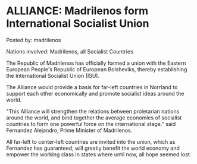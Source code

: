 # ALLIANCE: Madrilenos form International Socialist Union

Posted by: madrilenos

Nations involved: Madrilenos, all Socialist Countries

The Republic of Madrilenos has officially formed a union with the Eastern European People's Republic of European Bolsheviks, thereby establishing the International Socialist Union (ISU). 

The Alliance would provide a basis for far-left countries in Norrland to support each other economically and promote socialist ideas around the world.

"This Alliance will strengthen the relations between proletarian nations around the world, and bind together the average economies of socialist countries to form one powerful force on the international stage." said Fernandez Alejandro, Prime Minister of Madrilenos.

All far-left to center-left countries are invited into the union, which as Fernandez has guaranteed, will greatly benefit the world economy and empower the working class in states where until now, all hope seemed lost. 